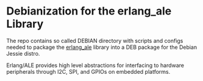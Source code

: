 # Debianization for the erlang_ale Library

The repo contains so called DEBIAN directory with
scripts and configs needed to package the
[erlang_ale](https://github.com/esl/erlang_ale)
library into a DEB package for the Debian Jessie distro.

Erlang/ALE provides high level abstractions for interfacing to hardware peripherals through I2C, SPI, and GPIOs on embedded platforms.
